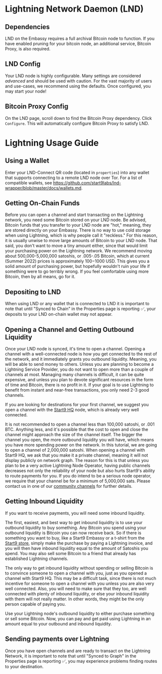 # Lightning Network Daemon (LND)

## Dependencies

LND on the Embassy requires a full archival Bitcoin node to function. If you have enabled pruning for your bitcoin node, an additional service, Bitcoin Proxy, is also required.

## LND Config

Your LND node is highly configurable. Many settings are considered _advanced_ and should be used with caution. For the vast majority of users and use-cases, we recommend using the defaults. Once configured, you may start your node!

## Bitcoin Proxy Config

On the LND page, scroll down to find the Bitcoin Proxy dependency. Click `Configure`. This will automatically configure Bitcoin Proxy to satisfy LND.

# Lightning Usage Guide

## Using a Wallet

Enter your LND-Connect QR code (located in `properties`) into any wallet that supports connecting to a remote LND node over Tor. For a list of compatible wallets, see <a href="https://github.com/start9labs/lnd-wrapper/blob/master/docs/wallets.md" target="_blank">https://github.com/start9labs/lnd-wrapper/blob/master/docs/wallets.md</a>.

## Getting On-Chain Funds

Before you can open a channel and start transacting on the Lightning network, you need some Bitcoin stored on your LND node. Be advised, Bitcoin funds that you transfer to your LND node are "hot," meaning, they are stored directly on your Embassy. There is no way to use cold storage when using Lightning, which is why people call it "reckless." For this reason, it is usually unwise to move large amounts of Bitcoin to your LND node. That said, you don't want to move a tiny amount either, since that would limit your purchasing power on the Lightning network. We recommend moving about 500,000-5,000,000 satoshis, or .005-.05 Bitcoin, which at current (Summer 2022) prices is approximately $100-$1000 USD. This gives you a solid amount of purchasing power, but hopefully wouldn't ruin your life if something were to go terribly wrong. If you feel comfortable using more Bitcoin, then by all means, go for it.

## Depositing to LND

When using LND or any wallet that is connected to LND it is important to note that until "Synced to Chain" in the Properties page is reporting ✅, your deposits to your LND on-chain wallet may not appear.

## Opening a Channel and Getting Outbound Liquidity

Once your LND node is synced, it's time to open a channel. Opening a channel with a well-connected node is how you get connected to the rest of the network, and it immediately grants you outbound liquidity. Meaning, you will be able to send money to others. Unless you are planning to become a Lightning Service Provider, you do not want to open more than a couple of channels at most. Managing many channels is difficult, it can be quite expensive, and unless you plan to devote significant resources in the form of time and Bitcoin, there is no profit in it. If your goal is to use Lightning to benefit from instant and near-free transactions, you only need 2-3 good channels.

If you are looking for destinations for your first channel, we suggest you open a channel with the [Start9 HQ](025d28dc4c4f5ce4194c31c3109129cd741fafc1ff2f6ea53f97de2f58877b2295@64.225.19.231:9735) node, which is already very well connected.

It is not recommended to open a channel less than 100,000 satoshi, or .001 BTC. Anything less, and it's possible that the cost to open and close the channel might approach the size of the channel itself. The bigger the channel you open, the more outbound liquidity you will have, which means you have more spending power on the network. In this tutorial, we are going to open a channel of 2,000,000 satoshi. When opening a channel with Start9 HQ, we ask that you make it a private channel, meaning it will not display publicly on network graph. The reason for this is that unless you plan to be a very active Lightning Node Operator, having public channels decreases not only the reliability of your node but also hurts Start9's ability to route payments for you. If you do intend to be a serious node operator, we require that your channel be for a minimum of 5,000,000 sats. Please contact us in one of our [community channels](https://start9.com/latest/support/contact) for further details.

## Getting Inbound Liquidity

If you want to receive payments, you will need some inbound liquidity.

The first, easiest, and best way to get inbound liquidity is to use your outbound liquidity to buy something. Any Bitcoin you spend using your outbound liquidity is Bitcoin you can now receive back. So if there is something you want to buy, like a Start9 Embassy or a t-shirt from the [Start9 store](https://store.start9.com/), simply make the purchase by paying a Lightning invoice, and you will then have inbound liquidity equal to the amount of Satoshis you spend.  You may also sell some Bitcoin to a friend that already has established Lightning channels.

The only way to get inbound liquidity without spending or selling Bitcoin is to convince someone to open a channel with you, just as you opened a channel with Start9 HQ. This may be a difficult task, since there is not much incentive for someone to open a channel with you unless you are also very well connected. Also, you will need to make sure that they too, are well connected with plenty of inbound liquidity, or else your inbound liquidity with them will not really matter. In other words, they might be the only person capable of paying you.

Use your Lightning node's outbound liquidity to either purchase something or sell some Bitcoin. Now, you can pay and get paid using Lightning in an amount equal to your outbound and inbound liquidity.

## Sending payments over Lightning

Once you have open channels and are ready to transact on the Lightning Network, it is important to note that until "Synced to Graph" in the Properties page is reporting ✅, you may experience problems finding routes to your destination.
